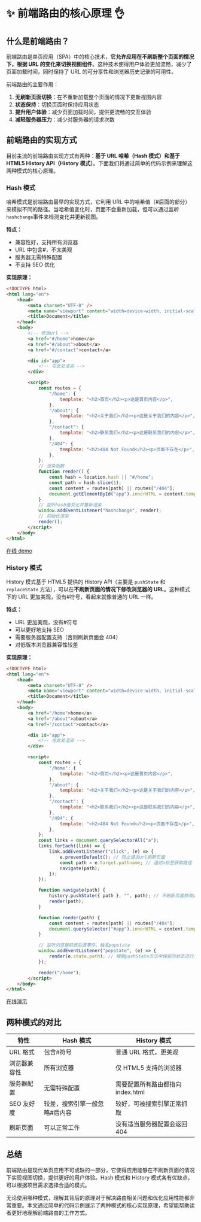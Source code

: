 # ✨ 前端路由的核心原理 👌

## 什么是前端路由？

前端路由是单页应用（SPA）中的核心技术，**它允许应用在不刷新整个页面的情况下，根据 URL 的变化来切换视图组件**。这种技术使得用户体验更加流畅，减少了页面加载时间，同时保持了 URL 的可分享性和浏览器历史记录的可用性。

前端路由的主要作用：

1. **无刷新页面切换**：在不重新加载整个页面的情况下更新视图内容
2. **状态保持**：切换页面时保持应用状态
3. **提升用户体验**：减少页面加载时间，提供更流畅的交互体验
4. **减轻服务器压力**：减少对服务器的请求次数

## 前端路由的实现方式

目前主流的前端路由实现方式有两种：**基于 URL 哈希（Hash 模式）和基于 HTML5 History API（History 模式）**。下面我们将通过简单的代码示例来理解这两种模式的核心原理。

### Hash 模式

哈希模式是前端路由最早的实现方式，它利用 URL 中的哈希值（#后面的部分）来模拟不同的路径。当哈希值变化时，页面不会重新加载，但可以通过监听`hashchange`事件来检测变化并更新视图。

**特点：**

-   兼容性好，支持所有浏览器
-   URL 中包含#，不太美观
-   服务器无需特殊配置
-   不支持 SEO 优化

**实现原理：**

```html
<!DOCTYPE html>
<html lang="en">
    <head>
        <meta charset="UTF-8" />
        <meta name="viewport" content="width=device-width, initial-scale=1.0" />
        <title>Document</title>
    </head>
    <body>
        <!-- 修改url -->
        <a href="#/home">home</a>
        <a href="#/about">about</a>
        <a href="#/contact">contact</a>

        <div id="app">
            <!-- 在此处渲染 -->
        </div>

        <script>
            const routes = {
                "/home": {
                    template: "<h2>首页</h2><p>这是首页内容</p>",
                },
                "/about": {
                    template: "<h2>关于我们</h2><p>这是关于我们的内容</p>",
                },
                "/contact": {
                    template: "<h2>联系我们</h2><p>这是联系我们的内容</p>",
                },
                "/404": {
                    template: "<h2>404 Not Found</h2><p>页面不存在</p>",
                },
            };
            // 渲染函数
            function render() {
                const hash = location.hash || "#/home";
                const path = hash.slice(1);
                const content = routes[path] || routes["/404"];
                document.getElementById("app").innerHTML = content.template;
            }
            // 监听hash值变化并重新渲染
            window.addEventListener("hashchange", render);
            // 初始化渲染
            render();
        </script>
    </body>
</html>
```

[在线 demo](https://codepen.io/forclh/pen/ByNeerB)

### History 模式

History 模式基于 HTML5 提供的 History API（主要是 `pushState` 和 `replaceState` 方法），可以在**不刷新页面的情况下修改浏览器的 URL**。这种模式下的 URL 更加美观，没有#符号，看起来就像普通的 URL 一样。

**特点：**

-   URL 更加美观，没有#符号
-   可以更好地支持 SEO
-   需要服务器配置支持（否则刷新页面会 404）
-   对低版本浏览器兼容性较差

**实现原理：**

```html
<!DOCTYPE html>
<html lang="en">
    <head>
        <meta charset="UTF-8" />
        <meta name="viewport" content="width=device-width, initial-scale=1.0" />
        <title>Document</title>
    </head>
    <body>
        <a href="/home">home</a>
        <a href="/about">about</a>
        <a href="/contact">contact</a>

        <div id="app">
            <!-- 在此处渲染 -->
        </div>

        <script>
            const routes = {
                "/home": {
                    template: "<h2>首页</h2><p>这是首页内容</p>",
                },
                "/about": {
                    template: "<h2>关于我们</h2><p>这是关于我们的内容</p>",
                },
                "/contact": {
                    template: "<h2>联系我们</h2><p>这是联系我们的内容</p>",
                },
                "/404": {
                    template: "<h2>404 Not Found</h2><p>页面不存在</p>",
                },
            };
            const links = document.querySelectorAll("a");
            links.forEach((link) => {
                link.addEventListener("click", (e) => {
                    e.preventDefault(); // 防止请求url刷新页面
                    const path = e.target.pathname; // 通过a标签获取路径
                    navigate(path);
                });
            });

            function navigate(path) {
                history.pushState({ path }, "", path); // 不刷新页面修改url，同时保留状态
                render(path);
            }

            function render(path) {
                const content = routes[path] || routes["/404"];
                document.querySelector("#app").innerHTML = content.template;
            }

            // 监听浏览器前进后退事件，触发popstate
            window.addEventListener("popstate", (e) => {
                render(e.state.path); // 根据pushState方法中保留的状态进行渲染
            });

            render("/home");
        </script>
    </body>
</html>
```

[在线演示](https://codepen.io/forclh/pen/YPXbbaR)

## 两种模式的对比

| 特性         | Hash 模式                     | History 模式                      |
| ------------ | ----------------------------- | --------------------------------- |
| URL 格式     | 包含#符号                     | 普通 URL 格式，更美观             |
| 浏览器兼容性 | 所有浏览器                    | 仅 HTML5 支持的浏览器             |
| 服务器配置   | 无需特殊配置                  | 需要配置所有路由都指向 index.html |
| SEO 友好度   | 较差，搜索引擎一般忽略#后内容 | 较好，可被搜索引擎正常抓取        |
| 刷新页面     | 可以正常工作                  | 没有适当服务器配置会返回 404      |

## 总结

前端路由是现代单页应用不可或缺的一部分，它使得应用能够在不刷新页面的情况下实现视图切换，提供更好的用户体验。Hash 模式和 History 模式各有优缺点，可以根据项目需求选择合适的模式。

无论使用哪种模式，理解其背后的原理对于解决路由相关问题和优化应用性能都非常重要。本文通过简单的代码示例展示了两种模式的核心实现原理，希望能帮助读者更好地理解前端路由的工作方式。
